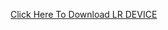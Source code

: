 [Click Here To Download LR DEVICE](https://drive.google.com/file/d/1ao05lNzPmwAdZ2dHQB9eRtybR0eJrHIB/view?usp=sharing)
